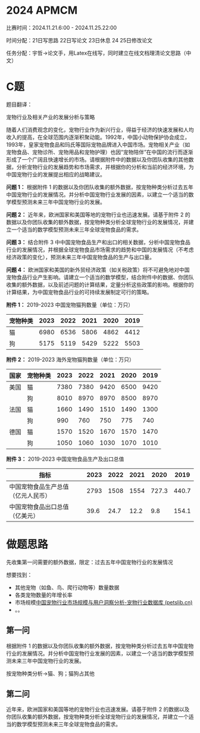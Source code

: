 # 2024 APMCM

比赛时间：2024.11.21.6:00 - 2024.11.25.22:00

时间分配：21日写思路 22日写论文 23日休息 24 25日修改论文

任务分配：宇哲->论文手，用Latex在线写，同时建立在线文档理清论文思路（中文）

# C题

题目翻译：

宠物行业及相关产业的发展分析与策略

随着人们消费观念的变化，宠物行业作为新兴行业，得益于经济的快速发展和人均收入的提高，在全球范围内逐渐积聚动能。1992年，中国小动物保护协会成立，1993年，皇家宠物食品和玛氏等国际宠物品牌进入中国市场。宠物相关产业（如宠物食品、宠物诊所、宠物用品和宠物护理）也因“宠物陪伴”在中国的流行而逐渐形成了一个广阔且快速增长的市场。请根据附件中的数据以及你团队收集的其他数据，分析宠物行业的发展趋势和市场需求，并根据你的分析和当前的经济环境，为中国宠物行业的发展提出相应的战略建议。

**问题 1：**
根据附件 1 的数据以及你团队收集的额外数据，按宠物种类分析过去五年中国宠物行业的发展情况。并分析中国宠物行业发展的因素，以建立一个适当的数学模型预测未来三年中国宠物行业的发展。

**问题 2：**
近年来，欧洲国家和美国等地的宠物行业也迅速发展。请基于附件 2 的数据以及你团队收集的额外数据，按宠物种类分析全球宠物行业的发展情况，并建立一个适当的数学模型预测未来三年全球宠物食品的需求。

**问题 3：**
结合附件 3 中中国宠物食品生产和出口的相关数据，分析中国宠物食品行业的发展情况，并根据全球宠物食品市场需求的趋势和中国的发展情况（不考虑经济政策的变化），预测未来三年中国宠物食品的生产与出口量。

**问题 4：**
欧洲国家和美国的新外贸经济政策（如关税政策）将不可避免地对中国宠物食品行业产生影响。请建立一个适当的数学模型，结合附件中的数据、你团队收集的额外数据，以及前述问题的计算结果，定量分析这些政策的影响。根据你的计算结果，为中国宠物食品行业的可持续发展制定可行的策略。

**附件 1：** 2019-2023 中国宠物猫狗数量（单位：万只）  

| 宠物种类 | 2023 | 2022 | 2021 | 2020 | 2019 |
| -------- | ---- | ---- | ---- | ---- | ---- |
| 猫       | 6980 | 6536 | 5806 | 4862 | 4412 |
| 狗       | 5175 | 5119 | 5429 | 5222 | 5503 |

**附件 2：** 2019-2023 海外宠物猫狗数量（单位：万只）  

| 国家 | 宠物种类 | 2023 | 2022 | 2021 | 2020 | 2019 |
| ---- | -------- | ---- | ---- | ---- | ---- | ---- |
| 美国 | 猫       | 7380 | 7380 | 9420 | 6500 | 9420 |
|      | 狗       | 8010 | 8970 | 8970 | 8500 | 8970 |
| 法国 | 猫       | 1660 | 1490 | 1510 | 1490 | 1300 |
|      | 狗       | 990  | 760  | 750  | 775  | 740  |
| 德国 | 猫       | 1570 | 1520 | 1670 | 1570 | 1470 |
|      | 狗       | 1050 | 1060 | 1030 | 1070 | 1010 |

**附件 3：** 2019-2023 中国宠物食品生产及出口总值  

| 指标                               | 2023 | 2022 | 2021 | 2020  | 2019  |
| ---------------------------------- | ---- | ---- | ---- | ----- | ----- |
| 中国宠物食品生产总值（亿元人民币） | 2793 | 1508 | 1554 | 727.3 | 440.7 |
| 中国宠物食品出口总值（亿美元）     | 39.6 | 24.7 | 12.2 | 9.8   | 154.1 |

# 做题思路





先收集第一问需要的额外数据，限定：过去五年中国宠物行业的发展情况

想要找到：

- 其他宠物（如鱼、鸟、爬行动物等）数量数据
- 各类宠物数量的年增长率
- 市场规模[中国宠物行业市场规模与用户洞察分析-宠物行业数据库 (petslib.cn)](https://www.petslib.cn/industry/index.html)
- 。。

## 第一问

根据附件 1 的数据以及你团队收集的额外数据，按宠物种类分析过去五年中国宠物行业的发展情况。并分析中国宠物行业发展的因素，以建立一个适当的数学模型预测未来三年中国宠物行业的发展。

按宠物种类分析->猫、狗；猫狗占其他

## 第二问

近年来，欧洲国家和美国等地的宠物行业也迅速发展。请基于附件 2 的数据以及你团队收集的额外数据，按宠物种类分析全球宠物行业的发展情况，并建立一个适当的数学模型预测未来三年全球宠物食品的需求。

